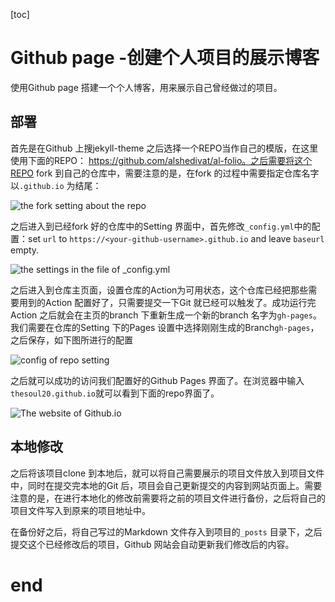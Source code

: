 [toc]

# Github page -创建个人项目的展示博客
使用Github page 搭建一个个人博客，用来展示自己曾经做过的项目。

## 部署

首先是在Github 上搜jekyll-theme   之后选择一个REPO当作自己的模版，在这里使用下面的REPO： https://github.com/alshedivat/al-folio。之后需要将这个REPO fork 到自己的仓库中，需要注意的是，在fork 的过程中需要指定仓库名字以`.github.io` 为结尾：

![the fork setting about the repo](https://gitee.com/floatingdream24/imagesmd/raw/master/images/20240115142327.png)

之后进入到已经fork 好的仓库中的Setting 界面中，首先修改`_config.yml`中的配置：set `url` to `https://<your-github-username>.github.io` and leave `baseurl` empty.

![the settings in the file of _config.yml](https://gitee.com/floatingdream24/imagesmd/raw/master/images/20240115143742.png)

之后进入到仓库主页面，设置仓库的Action为可用状态，这个仓库已经把那些需要用到的Action 配置好了，只需要提交一下Git 就已经可以触发了。成功运行完Action 之后就会在主页的branch 下重新生成一个新的branch 名字为`gh-pages`。 我们需要在仓库的Setting 下的Pages 设置中选择刚刚生成的Branch`gh-pages`，之后保存，如下图所进行的配置

![config of repo setting](https://gitee.com/floatingdream24/imagesmd/raw/master/images/20240115145629.png)

之后就可以成功的访问我们配置好的Github Pages 界面了。在浏览器中输入`thesoul20.github.io`就可以看到下面的repo界面了。

![The website of Github.io](https://gitee.com/floatingdream24/imagesmd/raw/master/images/20240115145908.png)

## 本地修改

之后将该项目clone 到本地后，就可以将自己需要展示的项目文件放入到项目文件中，同时在提交完本地的Git 后，项目会自己更新提交的内容到网站页面上。需要注意的是，在进行本地化的修改前需要将之前的项目文件进行备份，之后将自己的项目文件写入到原来的项目地址中。

在备份好之后，将自己写过的Markdown 文件存入到项目的`_posts` 目录下，之后提交这个已经修改后的项目，Github 网站会自动更新我们修改后的内容。














# end